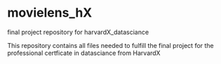 # movielens_hX
final project repository for harvardX_datasciance

This repository contains all files needed to fulfill the final project for the professional certficate in datasciance from HarvardX
